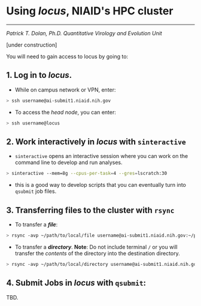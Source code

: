 # Using _locus_, NIAID's HPC cluster
----------------------------------
_Patrick T. Dolan, Ph.D._
_Quantitative Virology and Evolution Unit_

[under construction]

You will need to gain access to locus by going to:

## 1. Log in to _locus_.
- While on campus network or VPN, enter:
``` bash
> ssh username@ai-submit1.niaid.nih.gov
```
- To access the _head node_, you can enter:
``` bash
> ssh username@locus
```
## 2. Work interactively in _locus_ with `sinteractive`
- `sinteractive` opens an interactive session where you can work on the command line to develop and run analyses.
``` bash
> sinteractive --mem=8g --cpus-per-task=4 --gres=lscratch:30
```

- this is a good way to develop scripts that you can eventually turn into `qsubmit` job files.

## 3. Transferring files to the cluster with `rsync`
- To transfer a ___file___:
``` bash
> rsync -avp ~/path/to/local/file username@ai-submit1.niaid.nih.gov:~/path/to/destination/
```

- To transfer a ___directory___. __Note__: Do not include terminal `/` or you will transfer the _contents_ of the directory into the destination directory.
``` bash
> rsync -avp ~/path/to/local/directory username@ai-submit1.niaid.nih.gov:~/path/to/destination/
```
## 4. Submit Jobs in _locus_ with `qsubmit`:
TBD.
